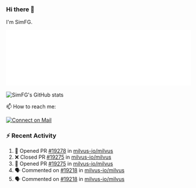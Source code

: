 ### Hi there 👋

I'm SimFG.

![Metrics](/metrics.plugin.followup.user.svg)

![SimFG's GitHub stats](https://github-readme-stats.vercel.app/api?username=SimFG&show_icons=true&theme=radical&count_private=true)

📫 How to reach me:

[![Connect on Mail](https://img.shields.io/badge/Ask%20me-anything-1abc9c.svg)](mailto:1142838399@qq.com)

### :zap: Recent Activity

<!--START_SECTION:activity-->
1. 💪 Opened PR [#19278](https://github.com/milvus-io/milvus/pull/19278) in [milvus-io/milvus](https://github.com/milvus-io/milvus)
2. ❌ Closed PR [#19275](https://github.com/milvus-io/milvus/pull/19275) in [milvus-io/milvus](https://github.com/milvus-io/milvus)
3. 💪 Opened PR [#19275](https://github.com/milvus-io/milvus/pull/19275) in [milvus-io/milvus](https://github.com/milvus-io/milvus)
4. 🗣 Commented on [#19218](https://github.com/milvus-io/milvus/issues/19218) in [milvus-io/milvus](https://github.com/milvus-io/milvus)
5. 🗣 Commented on [#19218](https://github.com/milvus-io/milvus/issues/19218) in [milvus-io/milvus](https://github.com/milvus-io/milvus)
<!--END_SECTION:activity-->

